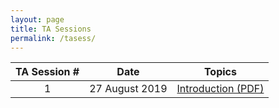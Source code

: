 ```yaml
---
layout: page
title: TA Sessions
permalink: /tasess/
---
```

| TA Session #                       | Date         |  Topics             
|:---------------------------:|:------------:|:-------------------:
|1|27 August 2019|[Introduction (PDF)](/lectures/lecture_0_introduction.pdf)
